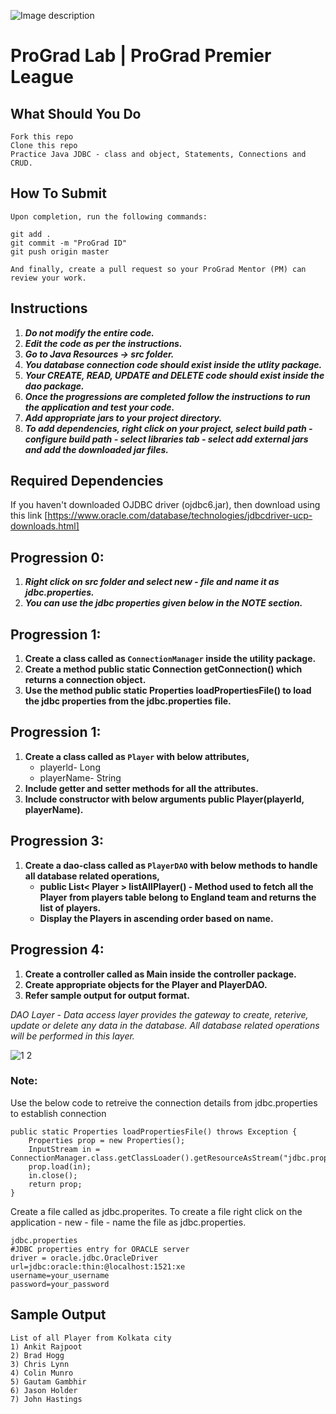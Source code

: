 ![Image description](https://i1.faceprep.in/ProGrad/face-logo-resized.png)

# ProGrad Lab | ProGrad Premier League








## What Should You Do
```
Fork this repo
Clone this repo
Practice Java JDBC - class and object, Statements, Connections and CRUD.
```

## How To Submit
```
Upon completion, run the following commands:

git add .
git commit -m "ProGrad ID"
git push origin master

And finally, create a pull request so your ProGrad Mentor (PM) can review your work.
```

## Instructions

1. ***Do not modify the entire code.***
2. ***Edit the code as per the instructions.***
3. ***Go to Java Resources -> src folder.***
4. ***You database connection code should exist inside the utlity package.***
5. ***Your CREATE, READ, UPDATE and DELETE code should exist inside the dao package.***
6. ***Once the progressions are completed follow the instructions to run the application and test your code.***
7. ***Add appropriate jars to your project directory.***
8. ***To add dependencies, right click on your project, select build path - configure build path - select libraries tab - select add external jars and add the downloaded jar files.***

## Required Dependencies
If you haven't downloaded OJDBC driver (ojdbc6.jar), then download using this link [https://www.oracle.com/database/technologies/jdbcdriver-ucp-downloads.html]

## Progression 0:
1. ***Right click on src folder and select new - file and name it as jdbc.properties.***
2. ***You can use the jdbc properties given below in the NOTE section.***

## Progression 1:

1. **Create a class called as `ConnectionManager` inside the utility package.**
2. **Create a method public static Connection getConnection() which returns a connection object.** 
3. **Use the method public static Properties loadPropertiesFile() to load the jdbc properties from the jdbc.properties file.**

## Progression 1:

1. **Create a class called as `Player` with below attributes,**
	- playerld- Long 
	- playerName- String 
2. **Include getter and setter methods for all the attributes.**
3. **Include constructor with below arguments public Player(playerld, playerName).**


## Progression 3:

1. **Create a dao-class called as `PlayerDAO` with below methods to handle all database related operations,**
	- **public List< Player > listAllPlayer() - Method used to fetch all the Player from players table belong to England team and returns the list of players.**
	- **Display the Players in ascending order based on name.**
	
## Progression 4:
1. **Create a controller called as Main inside the controller package.**
2. **Create appropriate objects for the Player and PlayerDAO.**
3. **Refer sample output for output format.**
	

_DAO Layer - Data access layer provides the gateway to create, reterive, update or delete any data in the database. All database related operations will be performed in this layer._


![1 2](https://user-images.githubusercontent.com/61002120/76416050-5807d380-63c0-11ea-8d52-9e8750e800f9.png)


### Note:

Use the below code to retreive the connection details from jdbc.properties to establish connection
```
public static Properties loadPropertiesFile() throws Exception {
	Properties prop = new Properties();	
	InputStream in = ConnectionManager.class.getClassLoader().getResourceAsStream("jdbc.properties");
	prop.load(in);
	in.close(); 
	return prop;
}
```
Create a file called as jdbc.properites. To create a file right click on the application - new - file - name the file as jdbc.properties.
```
jdbc.properties
#JDBC properties entry for ORACLE server
driver = oracle.jdbc.OracleDriver
url=jdbc:oracle:thin:@localhost:1521:xe
username=your_username
password=your_password

```

## Sample Output
``` 
List of all Player from Kolkata city 
1) Ankit Rajpoot 
2) Brad Hogg 
3) Chris Lynn 
4) Colin Munro 
5) Gautam Gambhir 
6) Jason Holder 
7) John Hastings 
```
